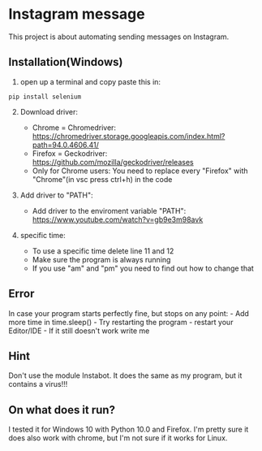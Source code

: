# Instagram message
This project is about automating sending messages on Instagram.



## Installation(Windows)

1.  open up a terminal and copy paste this in:
 ```
 pip install selenium
 ```
2.  Download driver:
    * Chrome = Chromedriver: https://chromedriver.storage.googleapis.com/index.html?path=94.0.4606.41/
    * Firefox = Geckodriver:  https://github.com/mozilla/geckodriver/releases
    * Only for Chrome users: You need to replace every "Firefox" with "Chrome"(in vsc press ctrl+h) in the code

3.  Add driver to "PATH":
    * Add driver to the enviroment variable "PATH": https://www.youtube.com/watch?v=gb9e3m98avk

4.  specific time:
    * To use a specific time delete line 11 and 12
    * Make sure the program is always running
    * If you use "am" and "pm" you need to find out how to change that


## Error
In case your program starts perfectly fine, but stops on any point:
           - Add more time in time.sleep()
           - Try restarting the program
           - restart your Editor/IDE
           - If it still doesn't work write me


## Hint
Don't use the module Instabot. It does the same as my program, but it contains a virus!!!
## On what does it run?
I tested it for Windows 10 with Python 10.0 and Firefox. I'm pretty sure it does also work with chrome, but I'm not sure if it works for Linux. 
